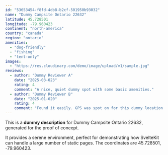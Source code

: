 ```yaml
---
id: "53653454-f8fd-4db8-b2cf-501950b93032"
name: "Dummy Campsite Ontario 22632"
latitude: 45.728501
longitude: -79.960423
continent: "north-america"
country: "canada"
region: "ontario"
amenities:
  - "dog-friendly"
  - "fishing"
  - "tent-only"
images:
  - "https://res.cloudinary.com/demo/image/upload/v1/sample.jpg"
reviews:
  - author: "Dummy Reviewer A"
    date: "2025-03-023"
    rating: 4
    comment: "A nice, quiet dummy spot with some basic amenities."
  - author: "Dummy Reviewer B"
    date: "2025-01-020"
    rating: 4
    comment: "Found it easily. GPS was spot on for this dummy location."
---
```


This is a **dummy description** for Dummy Campsite Ontario 22632, generated for the proof of concept.

It provides a serene environment, perfect for demonstrating how SvelteKit can handle a large number of static pages. The coordinates are 45.728501, -79.960423.
